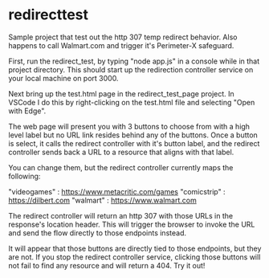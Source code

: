 # redirecttest
Sample project that test out the http 307 temp redirect behavior. Also happens to call Walmart.com and trigger it's Perimeter-X safeguard.

First, run the redirect_test, by typing "node app.js" in a console while in that project directory.  This should start up the redirection controller service on your local machine on port 3000.

Next bring up the test.html page in the redirect_test_page project. In VSCode I do this by right-clicking on the test.html file and selecting "Open with Edge".

The web page will present you with 3 buttons to choose from with a high level label but no URL link resides behind any of the buttons. Once a button is select, it calls the redirect controller with it's button label, and the redirect controller sends back a URL to a resource that aligns with that label. 

You can change them, but the redirect controller currently maps the following:

"videogames" : https://www.metacritic.com/games
"comicstrip" : https://dilbert.com
"walmart" : https://www.walmart.com

The redirect controller will return an http 307 with those URLs in the response's location header. This will trigger the browser to invoke the URL and send the flow directly to those endpoints instead. 

It will appear that those buttons are directly tied to those endpoints, but they are not. If you stop the redirect controller service, clicking those buttons will not fail to find any resource and will return a 404. Try it out!
